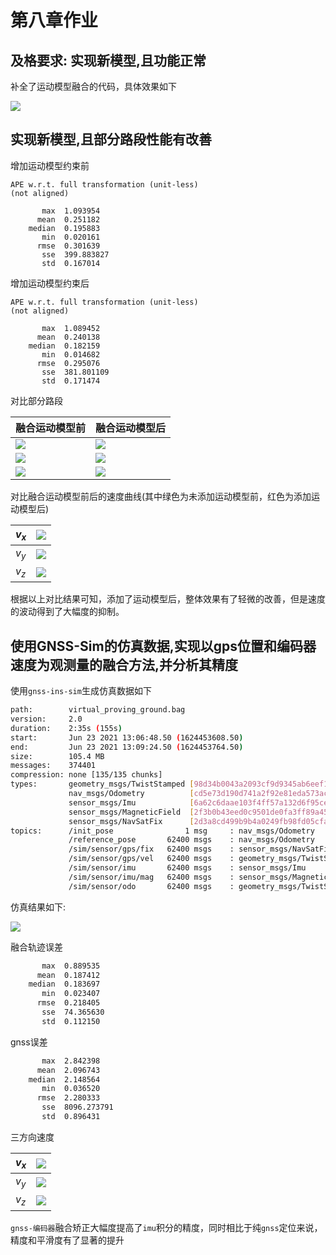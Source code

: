 # 第八章作业

## 及格要求: 实现新模型,且功能正常

补全了运动模型融合的代码，具体效果如下

![](pictures/1.png)

## 实现新模型,且部分路段性能有改善

增加运动模型约束前

```
APE w.r.t. full transformation (unit-less)
(not aligned)

       max	1.093954
      mean	0.251182
    median	0.195883
       min	0.020161
      rmse	0.301639
       sse	399.883827
       std	0.167014
```

增加运动模型约束后

```
APE w.r.t. full transformation (unit-less)
(not aligned)

       max	1.089452
      mean	0.240138
    median	0.182159
       min	0.014682
      rmse	0.295076
       sse	381.801109
       std	0.171474
```

对比部分路段

| 融合运动模型前      | 融合运动模型后      |
| ------------------- | ------------------- |
| ![](pictures/2.png) | ![](pictures/3.png) |
| ![](pictures/4.png) | ![](pictures/5.png) |
| ![](pictures/6.png) | ![](pictures/7.png) |

对比融合运动模型前后的速度曲线(其中绿色为未添加运动模型前，红色为添加运动模型后)

| $v_x$ | ![](pictures/8.png)  |
| ----- | -------------------- |
| $v_y$ | ![](pictures/9.png)  |
| $v_z$ | ![](pictures/10.png) |

根据以上对比结果可知，添加了运动模型后，整体效果有了轻微的改善，但是速度的波动得到了大幅度的抑制。

## 使用GNSS-Sim的仿真数据,实现以gps位置和编码器速度为观测量的融合方法,并分析其精度

使用`gnss-ins-sim`生成仿真数据如下

```bash
path:        virtual_proving_ground.bag
version:     2.0
duration:    2:35s (155s)
start:       Jun 23 2021 13:06:48.50 (1624453608.50)
end:         Jun 23 2021 13:09:24.50 (1624453764.50)
size:        105.4 MB
messages:    374401
compression: none [135/135 chunks]
types:       geometry_msgs/TwistStamped [98d34b0043a2093cf9d9345ab6eef12e]
             nav_msgs/Odometry          [cd5e73d190d741a2f92e81eda573aca7]
             sensor_msgs/Imu            [6a62c6daae103f4ff57a132d6f95cec2]
             sensor_msgs/MagneticField  [2f3b0b43eed0c9501de0fa3ff89a45aa]
             sensor_msgs/NavSatFix      [2d3a8cd499b9b4a0249fb98fd05cfa48]
topics:      /init_pose                1 msg     : nav_msgs/Odometry         
             /reference_pose       62400 msgs    : nav_msgs/Odometry         
             /sim/sensor/gps/fix   62400 msgs    : sensor_msgs/NavSatFix     
             /sim/sensor/gps/vel   62400 msgs    : geometry_msgs/TwistStamped
             /sim/sensor/imu       62400 msgs    : sensor_msgs/Imu           
             /sim/sensor/imu/mag   62400 msgs    : sensor_msgs/MagneticField 
             /sim/sensor/odo       62400 msgs    : geometry_msgs/TwistStamped
```

仿真结果如下:

![](pictures/14.png)

融合轨迹误差

```bash
       max	0.889535
      mean	0.187412
    median	0.183697
       min	0.023407
      rmse	0.218405
       sse	74.365630
       std	0.112150
```

gnss误差

```bash
       max	2.842398
      mean	2.096743
    median	2.148564
       min	0.036520
      rmse	2.280333
       sse	8096.273791
       std	0.896431
```

三方向速度

| $v_x$ | ![](pictures/11.png) |
| ----- | -------------------- |
| $v_y$ | ![](pictures/12.png) |
| $v_z$ | ![](pictures/13.png) |

`gnss-编码器`融合矫正大幅度提高了`imu`积分的精度，同时相比于纯`gnss`定位来说，精度和平滑度有了显著的提升